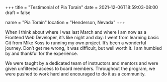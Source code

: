 +++
title = "Testimonial of Pia Torain"
date = 2021-12-06T18:59:03-08:00
draft = false

name = "Pia Torain"
location = "Henderson, Nevada"
+++

When I think about where I was last March and where I am now as a Frontend Web
Developer, it’s like night and day: I went from learning basic Git from Mike
Koss to running my own project. It’s been a wonderful journey. Don’t get me
wrong, it was difficult, but well worth it.  I am humbled by and thankful for
the experience.

We were taught by a dedicated team of instructors and mentors and were given
unfiltered access to board members. Throughout the program, we were pushed to
work hard and encouraged to do it as a community.
